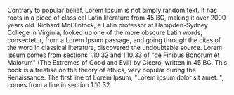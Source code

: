 Contrary to popular belief, Lorem Ipsum is not simply random text. It has roots in a piece of classical
Latin literature from 45 BC, making it over 2000 years old. Richard McClintock, a Latin professor at
Hampden-Sydney College in Virginia, looked up one of the more obscure Latin words, consectetur, from
a Lorem Ipsum passage, and going through the cites of the word in classical literature, discovered
the undoubtable source. Lorem Ipsum comes from sections 1.10.32 and 1.10.33 of "de Finibus Bonorum
et Malorum" (The Extremes of Good and Evil) by Cicero, written in 45 BC. This book is a treatise
on the theory of ethics, very popular during the Renaissance. The first line of Lorem Ipsum,
"Lorem ipsum dolor sit amet..", comes from a line in section 1.10.32.
	